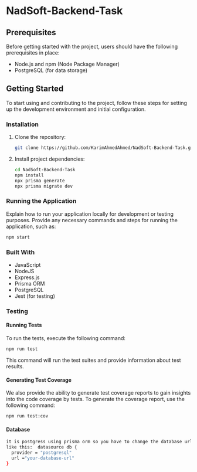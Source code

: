 # NadSoft-Backend-Task

## Prerequisites

Before getting started with the project, users should have the following prerequisites in place:

- Node.js and npm (Node Package Manager)
- PostgreSQL (for data storage)

## Getting Started

To start using and contributing to the project, follow these steps for setting up the development environment and initial configuration.

### Installation

1. Clone the repository:

   ```bash
   git clone https://github.com/KarimAhmedAhmed/NadSoft-Backend-Task.git
   ```

2. Install project dependencies:

   ```bash
   cd NadSoft-Backend-Task
   npm install
   npx prisma generate
   npx prisma migrate dev
   ```



### Running the Application

Explain how to run your application locally for development or testing purposes. Provide any necessary commands and steps for running the application, such as:

```bash
npm start
```


### Built With

- JavaScript
- NodeJS
- Express.js
- Prisma ORM
- PostgreSQL
- Jest (for testing)


### Testing

#### Running Tests

To run the tests, execute the following command:

```bash
npm run test
```

This command will run the test suites and provide information about test results.

#### Generating Test Coverage

We also provide the ability to generate test coverage reports to gain insights into the code coverage by tests. To generate the coverage report, use the following command:

```bash
npm run test:cov
```

#### Database

```bash
it is postgress using prisma orm so you have to change the database url by yours in (prisma -> scheme.prisma) file
like this:  datasource db {
  provider = "postgresql"
  url ="your-database-url"
}
``` 



